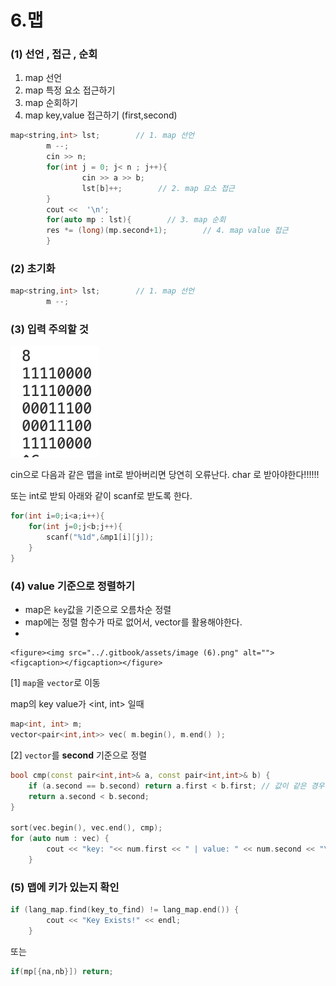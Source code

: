 # 6.맵



### (1) 선언 , 접근 , 순회

1. map 선언
2. map 특정 요소 접근하기&#x20;
3. map 순회하기
4. map key,value 접근하기 (first,second)

```cpp
map<string,int> lst;        // 1. map 선언
        m --;
        cin >> n;
        for(int j = 0; j< n ; j++){
                cin >> a >> b;
                lst[b]++;        // 2. map 요소 접근
        }
        cout <<  '\n';
        for(auto mp : lst){        // 3. map 순회
        res *= (long)(mp.second+1);        // 4. map value 접근
        }
```

### (2) 초기화

```cpp
map<string,int> lst;        // 1. map 선언
        m --;
```

### (3) 입력 주의할 것

![](<../.gitbook/assets/image (3) (2).png>)

cin으로 다음과 같은 맵을 int로 받아버리면 당연히 오류난다. char 로 받아야한다!!!!!!

또는 int로 받되 아래와 같이 scanf로 받도록 한다.

```cpp
for(int i=0;i<a;i++){
    for(int j=0;j<b;j++){
        scanf("%1d",&mp1[i][j]);
    }
}
```

### (4) value 기준으로 정렬하기

* map은 `key`값을 기준으로 오름차순 정렬
* map에는 정렬 함수가 따로 없어서, vector를 활용해야한다.
*

    <figure><img src="../.gitbook/assets/image (6).png" alt=""><figcaption></figcaption></figure>



\[1] `map`을 `vector`로 이동

map의 key value가 \<int, int> 일때

```cpp
map<int, int> m;
vector<pair<int,int>> vec( m.begin(), m.end() );
```

\[2] `vector`를 **second** 기준으로 정렬

```cpp
bool cmp(const pair<int,int>& a, const pair<int,int>& b) {
	if (a.second == b.second) return a.first < b.first; // 값이 같은 경우에도 어떻게 비교 진행할건지 정할 수 있다.
	return a.second < b.second;
}

sort(vec.begin(), vec.end(), cmp);
for (auto num : vec) {
		cout << "key: "<< num.first << " | value: " << num.second << "\n";
	}

```

### (5) 맵에 키가 있는지 확인

```cpp
if (lang_map.find(key_to_find) != lang_map.end()) {
        cout << "Key Exists!" << endl;
    }
```

또는

```cpp
if(mp[{na,nb}]) return;
```
